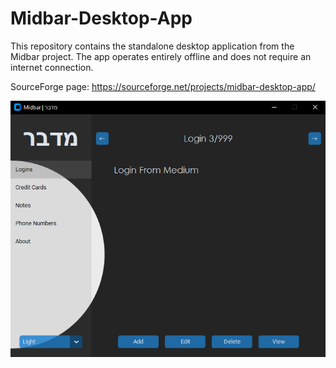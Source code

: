 # Midbar-Desktop-App
This repository contains the standalone desktop application from the Midbar project. The app operates entirely offline and does not require an internet connection.

SourceForge page: https://sourceforge.net/projects/midbar-desktop-app/

![image text](https://github.com/Northstrix/Midbar-Desktop-App/blob/main/Standalone%20Desktop%20App%20From%20Midbar%20Firebase%20Edition%20V3.0/Preview.png)
